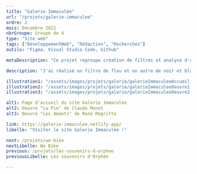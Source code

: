 ```yaml
---
title: "Galerie Immaculée"
url: "/projets/galerie-immaculee"
ordre: 2
mois: Décembre 2022
nbrGroupe: Groupe de 4
type: "Site web"
tags: ["DéveloppementWeb", "Rédaction", "Recherches"]
outils: "Figma, Visual Studio Code, Github"

metaDescription: "Ce projet regroupe création de filtres et analyse d'oeuvres d'art. Le but était de choisir une couleur, la notre étant le blanc, puis de choisir une sélection d'oeuvres artistiques et analyser leur utilisation de cette couleur. Nous devions ensuite créer des filtres en JavaScript et les appliquer à ces images."

description: "J'ai réalisé un filtre de flou et un autre de noir et blanc et j'ai rédigé plusieurs des analyses d'oeuvres présentes sur le site."

illustration1: "/assets/images/projets/galerie/galerieImmaculeeAccueil.png"
illustration2: "/assets/images/projets/galerie/galerieImmaculeeOeuvre1.png"
illustration3: "/assets/images/projets/galerie/galerieImmaculeeOeuvre2.png"

alt1: Page d'accueil du site Galerie Immaculée
alt2: Oeuvre "La Pie" de Claude Monet
alt3: Oeuvre "Les Amants" de René Magritte

link: https://galerie-immaculee.netlify.app/
libelle: "Visiter le site Galerie Immaculée !"

next: /projets/we-bike
nextLibelle: We Bike
previous: /projets/les-souvenirs-d-orphee
previousLibelle: Les souvenirs d'Orphée

---
```

